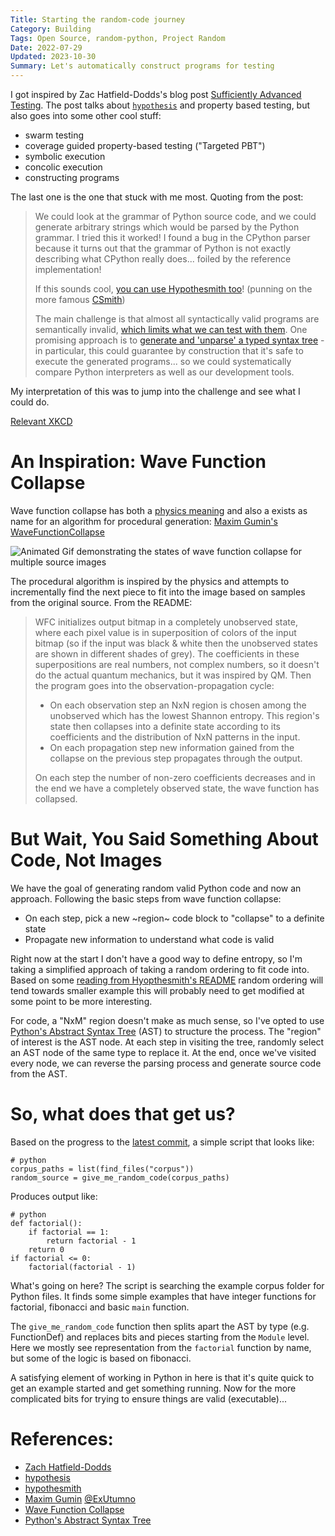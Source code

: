```yaml
---
Title: Starting the random-code journey
Category: Building
Tags: Open Source, random-python, Project Random
Date: 2022-07-29
Updated: 2023-10-30
Summary: Let's automatically construct programs for testing
---
```


I got inspired by Zac Hatfield-Dodds's blog post 
[Sufficiently Advanced Testing](https://zhd.dev/sufficiently/). 
The post talks about [`hypothesis`](https://hypothesis.readthedocs.io/en/latest/)
and property based testing, but also goes into some other cool stuff:

- swarm testing
- coverage guided property-based testing ("Targeted PBT")
- symbolic execution
- concolic execution
- constructing programs

The last one is the one that stuck with me most. Quoting from the post:

> We could look at the grammar of Python source code, and we could generate arbitrary strings which would be parsed by the Python grammar. I tried this it worked! I found a bug in the CPython parser because it turns out that the grammar of Python is not exactly describing what CPython really does... foiled by the reference implementation!
>
> If this sounds cool, [you can use Hypothesmith too](https://pypi.org/project/hypothesmith/)! (punning on the more famous [CSmith](https://embed.cs.utah.edu/csmith/))
>
> The main challenge is that almost all syntactically valid programs are semantically invalid, [which limits what we can test with them](https://blog.regehr.org/archives/1039). One promising approach is to [generate and 'unparse' a typed syntax tree](https://github.com/Zac-HD/hypothesmith/issues/2) - in particular, this could guarantee by construction that it's safe to execute the generated programs... so we could systematically compare Python interpreters as well as our development tools.

My interpretation of this was to jump into the challenge and see what I could do.

[Relevant XKCD](https://xkcd.com/386/)

# An Inspiration: Wave Function Collapse

Wave function collapse has both a [physics
meaning](https://en.wikipedia.org/wiki/Wave_function_collapse) and also a exists
as name for an algorithm for procedural generation: [Maxim
Gumin's](https://github.com/mxgmn/Blog)
[WaveFunctionCollapse](https://github.com/mxgmn/WaveFunctionCollapse)

![Animated Gif demonstrating the states of wave function collapse for multiple source images](https://github.com/mxgmn/WaveFunctionCollapse/blob/a6f79f0f1a4220406220782b71d3fcc73a24a4c2/images/wfc.gif)

The procedural algorithm is inspired by the physics and attempts to
incrementally find the next piece to fit into the image based on samples from
the original source. From the README:

> WFC initializes output bitmap in a completely unobserved state, where each pixel value is in superposition of colors of the input bitmap (so if the input was black & white then the unobserved states are shown in different shades of grey). The coefficients in these superpositions are real numbers, not complex numbers, so it doesn't do the actual quantum mechanics, but it was inspired by QM. Then the program goes into the observation-propagation cycle:
>
> - On each observation step an NxN region is chosen among the unobserved which has the lowest Shannon entropy. This region's state then collapses into a definite state according to its coefficients and the distribution of NxN patterns in the input.
>  - On each propagation step new information gained from the collapse on the previous step propagates through the output.
>
> On each step the number of non-zero coefficients decreases and in the end we have a completely observed state, the wave function has collapsed.

# But Wait, You Said Something About Code, Not Images

We have the goal of generating random valid Python code and now an approach.
Following the basic steps from wave function collapse:

- On each step, pick a new ~region~ code block to "collapse" to a definite state
- Propagate new information to understand what code is valid

Right now at the start I don't have a good way to define entropy, so I'm taking
a simplified approach of taking a random ordering to fit code into. Based on
some [reading from Hyopthesmith's
README](https://github.com/Zac-HD/hypothesmith/blob/67fe54526964eac81cc2b355567e2bf565c38749/README.md)
random ordering will tend towards smaller example this will probably need to get
modified at some point to be more interesting.

For code, a "NxM" region doesn't make as much sense, so I've opted to use
[Python's Abstract Syntax Tree](https://docs.python.org/3.8/library/ast.html#abstract-grammar) (AST) to structure the process. The "region" of
interest is the AST node. At each step in visiting the tree, randomly select an
AST node of the same type to replace it. At the end, once we've visited every
node, we can reverse the parsing process and generate source code from the AST.

# So, what does that get us?

Based on the progress to the [latest
commit](https://github.com/buckbaskin/random-python/commit/7918c072822bfdd98fd02e364b3d8da8168cf0e8), a simple script that looks like:

    # python
    corpus_paths = list(find_files("corpus"))
    random_source = give_me_random_code(corpus_paths)

Produces output like:

    # python
    def factorial():
        if factorial == 1:
            return factorial - 1
        return 0
    if factorial <= 0:
        factorial(factorial - 1)

What's going on here? The script is searching the example corpus folder for
Python files. It finds some simple examples that have integer functions for
factorial, fibonacci and basic `main` function.

The `give_me_random_code` function then splits apart the AST by type (e.g.
FunctionDef) and replaces bits and pieces starting from the `Module` level.
Here we mostly see representation from the `factorial` function by name, but
some of the logic is based on fibonacci.

A satisfying element of working in Python in here is that it's quite quick to
get an example started and get something running. Now for the more complicated
bits for trying to ensure things are valid (executable)...

# References:

- [Zach Hatfield-Dodds](https://zhd.dev/)
- [hypothesis](https://github.com/HypothesisWorks/hypothesis/)
- [hypothesmith](https://github.com/Zac-HD/hypothesmith/)
- [Maxim Gumin](https://github.com/mxgmn) [@ExUtumno](https://twitter.com/ExUtumno)
- [Wave Function Collapse](https://github.com/mxgmn/WaveFunctionCollapse)
- [Python's Abstract Syntax Tree](https://docs.python.org/3.8/library/ast.html#abstract-grammar)

